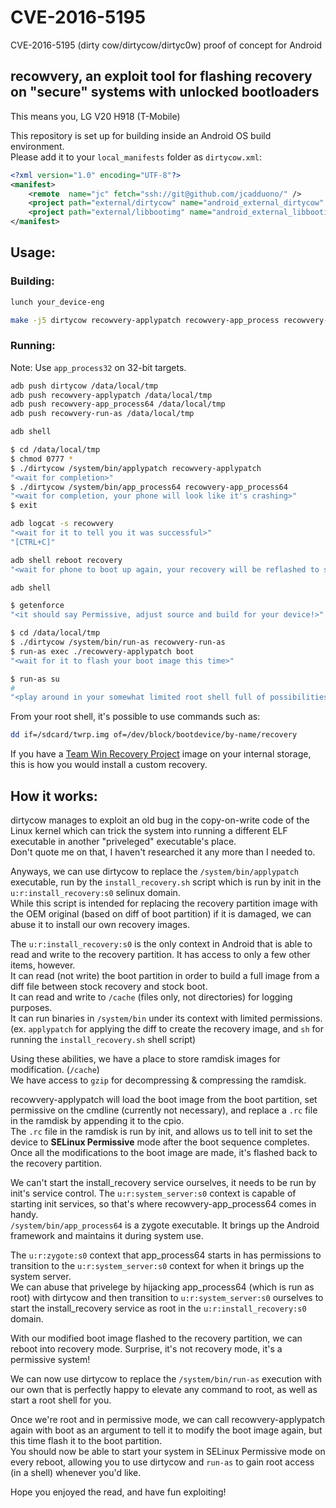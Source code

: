 # CVE-2016-5195
CVE-2016-5195 (dirty cow/dirtycow/dirtyc0w) proof of concept for Android

## recowvery, an exploit tool for flashing recovery on "secure" systems with **unlocked** bootloaders
This means you, LG V20 H918 (T-Mobile)

This repository is set up for building inside an Android OS build environment.  
Please add it to your `local_manifests` folder as `dirtycow.xml`:

```xml
<?xml version="1.0" encoding="UTF-8"?>
<manifest>
	<remote  name="jc" fetch="ssh://git@github.com/jcadduono/" />
	<project path="external/dirtycow" name="android_external_dirtycow" remote="jc" revision="android-6.0" />
	<project path="external/libbootimg" name="android_external_libbootimg" remote="jc" revision="android-6.0" />
</manifest>
```

## Usage:

### Building:
```sh
lunch your_device-eng

make -j5 dirtycow recowvery-applypatch recowvery-app_process recowvery-run-as
```

### Running:
Note: Use `app_process32` on 32-bit targets.  

```sh
adb push dirtycow /data/local/tmp
adb push recowvery-applypatch /data/local/tmp
adb push recowvery-app_process64 /data/local/tmp
adb push recowvery-run-as /data/local/tmp

adb shell

$ cd /data/local/tmp
$ chmod 0777 *
$ ./dirtycow /system/bin/applypatch recowvery-applypatch
"<wait for completion>"
$ ./dirtycow /system/bin/app_process64 recowvery-app_process64
"<wait for completion, your phone will look like it's crashing>"
$ exit

adb logcat -s recowvery
"<wait for it to tell you it was successful>"
"[CTRL+C]"

adb shell reboot recovery
"<wait for phone to boot up again, your recovery will be reflashed to stock>"

adb shell

$ getenforce
"<it should say Permissive, adjust source and build for your device!>"

$ cd /data/local/tmp
$ ./dirtycow /system/bin/run-as recowvery-run-as
$ run-as exec ./recowvery-applypatch boot
"<wait for it to flash your boot image this time>"

$ run-as su
#
"<play around in your somewhat limited root shell full of possibilities>"
```

From your root shell, it's possible to use commands such as:
```sh
dd if=/sdcard/twrp.img of=/dev/block/bootdevice/by-name/recovery
```
If you have a [Team Win Recovery Project](https://twrp.me/) image on your internal storage, this is how you would install a custom recovery.

## How it works:

dirtycow manages to exploit an old bug in the copy-on-write code of the Linux kernel which can trick the system into running a different ELF executable in another "priveleged" executable's place.  
Don't quote me on that, I haven't researched it any more than I needed to.  

Anyways, we can use dirtycow to replace the `/system/bin/applypatch` executable, run by the `install_recovery.sh` script which is run by init in the `u:r:install_recovery:s0` selinux domain.  
While this script is intended for replacing the recovery partition image with the OEM original (based on diff of boot partition) if it is damaged, we can abuse it to install our own recovery images.  

The `u:r:install_recovery:s0` is the only context in Android that is able to read and write to the recovery partition. It has access to only a few other items, however.  
It can read (not write) the boot partition in order to build a full image from a diff file between stock recovery and stock boot.  
It can read and write to `/cache` (files only, not directories) for logging purposes.  
It can run binaries in `/system/bin` under its context with limited permissions. (ex. `applypatch` for applying the diff to create the recovery image, and `sh` for running the `install_recovery.sh` shell script)  

Using these abilities, we have a place to store ramdisk images for modification. (`/cache`)  
We have access to `gzip` for decompressing & compressing the ramdisk.  

recowvery-applypatch will load the boot image from the boot partition, set permissive on the cmdline (currently not necessary), and replace a `.rc` file in the ramdisk by appending it to the cpio.  
The `.rc` file in the ramdisk is run by init, and allows us to tell init to set the device to **SELinux Permissive** mode after the boot sequence completes.  
Once all the modifications to the boot image are made, it's flashed back to the recovery partition.

We can't start the install\_recovery service ourselves, it needs to be run by init's service control. The `u:r:system_server:s0` context is capable of starting init services, so that's where recowvery-app_process64 comes in handy.  
`/system/bin/app_process64` is a zygote executable. It brings up the Android framework and maintains it during system use.  

The `u:r:zygote:s0` context that app\_process64 starts in has permissions to transition to the `u:r:system_server:s0` context for when it brings up the system server.  
We can abuse that privelege by hijacking app\_process64 (which is run as root) with dirtycow and then transition to `u:r:system_server:s0` ourselves to start the install\_recovery service as root in the `u:r:install_recovery:s0` domain.  

With our modified boot image flashed to the recovery partition, we can reboot into recovery mode. Surprise, it's not recovery mode, it's a permissive system!  

We can now use dirtycow to replace the `/system/bin/run-as` execution with our own that is perfectly happy to elevate any command to root, as well as start a root shell for you.  

Once we're root and in permissive mode, we can call recowvery-applypatch again with boot as an argument to tell it to modify the boot image again, but this time flash it to the boot partition.  
You should now be able to start your system in SELinux Permissive mode on every reboot, allowing you to use dirtycow and `run-as` to gain root access (in a shell) whenever you'd like.  

Hope you enjoyed the read, and have fun exploiting!
